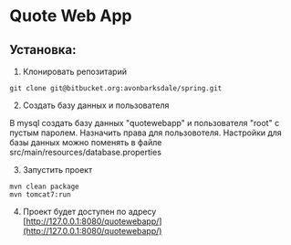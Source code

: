 # Quote Web App

## Установка:

1) Клонировать репозитарий
```
git clone git@bitbucket.org:avonbarksdale/spring.git
```
2) Создать базу данных и пользователя

В mysql создать базу данных "quotewebapp" и пользователя "root" с пустым паролем. Назначить права для пользовотеля.
Настройки для базы данных можно поменять в файле src/main/resources/database.properties

3) Запустить проект
```
mvn clean package
mvn tomcat7:run
```
4) Проект будет доступен по адресу [http://127.0.0.1:8080/quotewebapp/](http://127.0.0.1:8080/quotewebapp/)